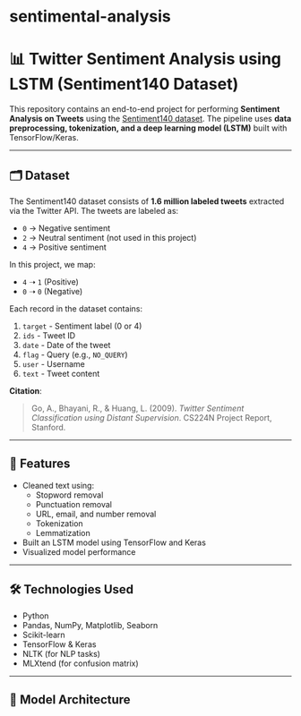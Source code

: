 # sentimental-analysis
# 📊 Twitter Sentiment Analysis using LSTM (Sentiment140 Dataset)

This repository contains an end-to-end project for performing **Sentiment Analysis on Tweets** using the [Sentiment140 dataset](http://help.sentiment140.com/home). The pipeline uses **data preprocessing, tokenization, and a deep learning model (LSTM)** built with TensorFlow/Keras.

---

## 🗂️ Dataset

The Sentiment140 dataset consists of **1.6 million labeled tweets** extracted via the Twitter API. The tweets are labeled as:

- `0` → Negative sentiment  
- `2` → Neutral sentiment (not used in this project)  
- `4` → Positive sentiment

In this project, we map:  
- `4` ➝ `1` (Positive)  
- `0` ➝ `0` (Negative)  

Each record in the dataset contains:
1. `target` - Sentiment label (0 or 4)  
2. `ids` - Tweet ID  
3. `date` - Date of the tweet  
4. `flag` - Query (e.g., `NO_QUERY`)  
5. `user` - Username  
6. `text` - Tweet content  

**Citation**:  
> Go, A., Bhayani, R., & Huang, L. (2009). *Twitter Sentiment Classification using Distant Supervision*. CS224N Project Report, Stanford.

---

## 🚀 Features

- Cleaned text using:
  - Stopword removal
  - Punctuation removal
  - URL, email, and number removal
  - Tokenization
  - Lemmatization
- Built an LSTM model using TensorFlow and Keras
- Visualized model performance

---

## 🛠️ Technologies Used

- Python  
- Pandas, NumPy, Matplotlib, Seaborn  
- Scikit-learn  
- TensorFlow & Keras  
- NLTK (for NLP tasks)  
- MLXtend (for confusion matrix)  

---

## 🧪 Model Architecture

